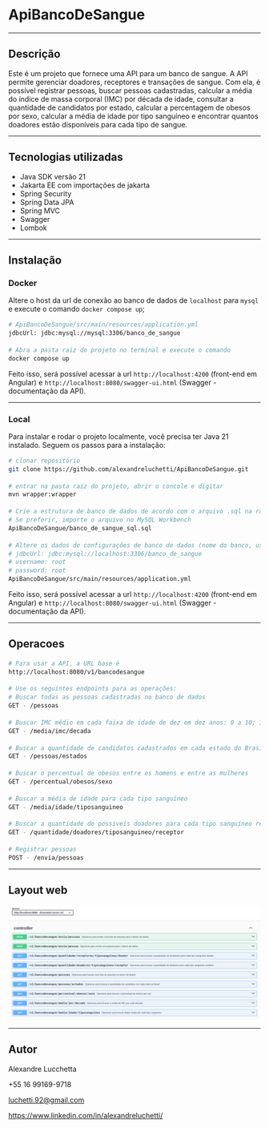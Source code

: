 # ApiBancoDeSangue

---

## Descrição
Este é um projeto que fornece uma API para um banco de sangue. A API permite gerenciar doadores, receptores e 
transações de sangue. Com ela, é possível registrar pessoas, buscar pessoas cadastradas, calcular a média do índice de 
massa corporal (IMC) por década de idade, consultar a quantidade de candidatos por estado, calcular a percentagem de 
obesos por sexo, calcular a média de idade por tipo sanguíneo e encontrar quantos doadores estão disponíveis para 
cada tipo de sangue.

---

## Tecnologias utilizadas
- Java SDK versão 21
- Jakarta EE com importações de jakarta
- Spring Security
- Spring Data JPA
- Spring MVC
- Swagger
- Lombok

---

## Instalação
### Docker

Altere o host da url de conexão ao banco de dados de `localhost` para `mysql` e execute o comando `docker compose up`;
```bash
# ApiBancoDeSangue/src/main/resources/application.yml 
jdbcUrl: jdbc:mysql://mysql:3306/banco_de_sangue

# Abra a pasta raiz do projeto no terminal e execute o comando
docker compose up
```
Feito isso, será possível acessar a url `http://localhost:4200` (front-end em Angular) e `http://localhost:8080/swagger-ui.html`
(Swagger - documentação da API).

---

### Local
Para instalar e rodar o projeto localmente, você precisa ter Java 21 instalado. Seguem os passos para a instalação:

```bash
# clonar repositório
git clone https://github.com/alexandreluchetti/ApiBancoDeSangue.git

# entrar na pasta raiz do projeto, abrir o concole e digitar
mvn wrapper:wrapper

# Crie a estrutura de banco de dados de acordo com o arquivo .sql na raiz do projeto
# Se preferir, importe o arquivo no MySQL Workbench
ApiBancoDeSangue/banco_de_sangue_sql.sql

# Altere os dados de configurações de banco de dados (nome do banco, usuario e senha) no arquivo application.yml
# jdbcUrl: jdbc:mysql://localhost:3306/banco_de_sangue
# username: root
# password: root
ApiBancoDeSangue/src/main/resources/application.yml
```
Feito isso, será possível acessar a url `http://localhost:4200` (front-end em Angular) e `http://localhost:8080/swagger-ui.html`
(Swagger - documentação da API).

---
## Operacoes
```bash
# Para usar a API, a URL base é
http://localhost:8080/v1/bancodesangue

# Use os seguintes endpoints para as operações:
# Buscar todas as pessoas cadastradas no banco de dados
GET - /pessoas

# Buscar IMC médio em cada faixa de idade de dez em dez anos: 0 a 10; 11 a 20; 21 a 30, etc.
GET - /media/imc/decada

# Buscar a quantidade de candidatos cadastrados em cada estado do Brasil
GET - /pessoas/estados

# Buscar o percentual de obesos entre os homens e entre as mulheres
GET - /percentual/obesos/sexo

# Buscar a média de idade para cada tipo sanguíneo
GET - /media/idade/tiposanguineo

# Buscar a quantidade de possíveis doadores para cada tipo sanguíneo receptor
GET - /quantidade/doadores/tiposanguineo/receptor

# Registrar pessoas
POST - /envia/pessoas
```

---
## Layout web
<img src="/assets/operacoes.png">

---
## Autor
Alexandre Lucchetta

+55 16 99169-9718

luchetti.92@gmail.com

https://www.linkedin.com/in/alexandreluchetti/
